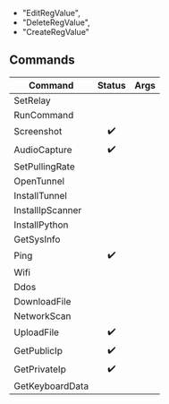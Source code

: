 
- "EditRegValue",
- "DeleteRegValue",
- "CreateRegValue"
## Commands

| Command          | Status | Args |
|------------------|:------:|-----:|
| SetRelay         |        |      |
| RunCommand       |        |      |
| Screenshot       |   ✔️   |      |
| AudioCapture     |   ✔️   |      |
| SetPullingRate   |        |      |
| OpenTunnel       |        |      |
| InstallTunnel    |        |      |
| InstallIpScanner |        |      |
| InstallPython    |        |      |
| GetSysInfo       |        |      |
| Ping             |   ✔️   |      |
| Wifi             |        |      |
| Ddos             |        |      |
| DownloadFile     |        |      |
| NetworkScan      |        |      |
| UploadFile       |   ✔️   |      |
| GetPublicIp      |   ✔️   |      |
| GetPrivateIp     |   ✔️   |      |
| GetKeyboardData  |   ️    |      |
